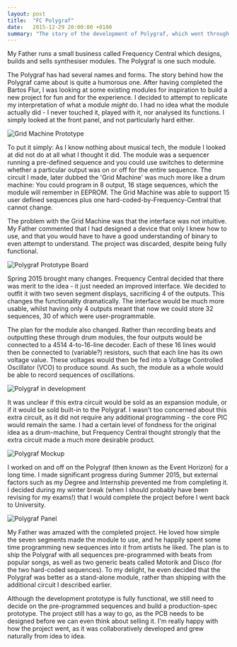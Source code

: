 ```yaml
---
layout: post
title:  "FC Polygraf"
date:   2015-12-29 20:00:00 +0100
summary: "The story of the development of Polygraf, which went through many iterations and required several new skills."
---
```

My Father runs a small business called Frequency Central which
designs, builds and sells synthesiser modules.
The Polygraf is one such module.

The Polygraf has had several names and forms. 
The story behind how the Polygraf came about is quite a humorous one.
After having completed the Bartos Flur,
I was looking at some existing modules for
inspiration to build a new project for fun and for the experience.
I decided to attempt to replicate my interpretation of what a module *might* do.
I had no idea what the module actually did - 
I never touched it, played with it, nor analysed its functions. 
I simply looked at the front panel, and not particularly hard either.

![Grid Machine Prototype](/assets/images/polygraf-grid-machine.jpg)

To put it simply: 
As I know nothing about musical tech,
the module I looked at did not do at all what I thought it did.
The module was a sequencer running a pre-defined sequence 
and you could use switches to determine whether a particular output was
on or off for the entire sequence.
The circuit I made, later dubbed the 'Grid Machine'
was much more like a drum machine: 
You could program in 8 output, 16 stage sequences, which the module will remember in EEPROM.
The Grid Machine was able to support 15 user defined sequences 
plus one hard-coded-by-Frequency-Central that cannot change.

The problem with the Grid Machine was that the interface was not intuitive.
My Father commented that I had designed a device that only I knew how to use,
and that you would have to have a good understanding of binary to even
attempt to understand.
The project was discarded, despite being fully functional.

![Polygraf Prototype Board](/assets/images/polygraf-prototype.jpg)

Spring 2015 brought many changes.
Frequency Central decided that there was merit to the idea - 
it just needed an improved interface. 
We decided to outfit it with two seven segment displays,
sacrificing 4 of the outputs.
This changes the functionality dramatically.
The interface would be much more usable,
whilst having only 4 outputs meant that now we
could store 32 sequences, 30 of which were user-programmable.

The plan for the module also changed. 
Rather than recording beats and outputting these through drum modules,
the four outputs would be connected to a 4514 4-to-16-line decoder.
Each of these 16 lines would then be connected to (variable?) resistors,
such that each line has its own voltage value. These voltages would then
be fed into a Voltage Controlled Oscillator (VCO) to produce sound.
As such, the module as a whole would be able to record sequences of
oscillations.

![Polygraf in development](/assets/images/polygraf-in-development.jpg)

It was unclear if this extra circuit would be sold as an expansion module,
or if it would be sold built-in to the Polygraf. 
I wasn't too concerned about this extra circuit, 
as it did not require any additional programming -
the core PIC would remain the same. 
I had a certain level of fondness for the original idea as a drum-machine,
but Frequency Central thought strongly that the extra circuit
made a much more desirable product.

![Polygraf Mockup](/assets/images/polygraf-panel-mockup.jpg)

I worked on and off on the Polygraf (then known as the Event Horizon)
for a long time. I made significant progress during Summer 2015, 
but external factors such as my Degree and Internship prevented me from completing it.
I decided during my winter break 
(when I should probably have been revising for my exams!)
that I would complete the project before I went back to University.

![Polygraf Panel](/assets/images/polygraf-panel.jpg)

My Father was amazed with the completed project. 
He loved how simple the seven segments made the module to use,
and he happily spent some time programming new sequences into it from artists he liked.
The plan is to ship the Polygraf with all sequences pre-programmed with beats from 
popular songs, as well as two generic beats called Motorik and Disco
(for the two hard-coded sequences).
To my delight, he even decided that the Polygraf was better as a stand-alone module,
rather than shipping with the additional circuit I described earlier.

Although the development prototype is fully functional,
we still need to decide on the pre-programmed sequences
and build a production-spec prototype. The project still has a way to go,
as the PCB needs to be designed before we can even think about selling it.
I'm really happy with how the project went, as it was collaboratively developed
and grew naturally from idea to idea.


